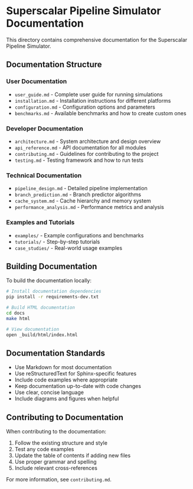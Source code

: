 # Superscalar Pipeline Simulator Documentation

This directory contains comprehensive documentation for the Superscalar Pipeline Simulator.

## Documentation Structure

### User Documentation
- `user_guide.md` - Complete user guide for running simulations
- `installation.md` - Installation instructions for different platforms
- `configuration.md` - Configuration options and parameters
- `benchmarks.md` - Available benchmarks and how to create custom ones

### Developer Documentation
- `architecture.md` - System architecture and design overview
- `api_reference.md` - API documentation for all modules
- `contributing.md` - Guidelines for contributing to the project
- `testing.md` - Testing framework and how to run tests

### Technical Documentation
- `pipeline_design.md` - Detailed pipeline implementation
- `branch_prediction.md` - Branch predictor algorithms
- `cache_system.md` - Cache hierarchy and memory system
- `performance_analysis.md` - Performance metrics and analysis

### Examples and Tutorials
- `examples/` - Example configurations and benchmarks
- `tutorials/` - Step-by-step tutorials
- `case_studies/` - Real-world usage examples

## Building Documentation

To build the documentation locally:

```bash
# Install documentation dependencies
pip install -r requirements-dev.txt

# Build HTML documentation
cd docs
make html

# View documentation
open _build/html/index.html
```

## Documentation Standards

- Use Markdown for most documentation
- Use reStructuredText for Sphinx-specific features
- Include code examples where appropriate
- Keep documentation up-to-date with code changes
- Use clear, concise language
- Include diagrams and figures when helpful

## Contributing to Documentation

When contributing to the documentation:

1. Follow the existing structure and style
2. Test any code examples
3. Update the table of contents if adding new files
4. Use proper grammar and spelling
5. Include relevant cross-references

For more information, see `contributing.md`.